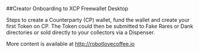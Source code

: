 
##Creator Onboarding to XCP Freewallet Desktop

Steps to create a Counterparty (CP) wallet, fund the wallet and create your first Token on CP. The Token could then be submitted to Fake Rares or Dank directories or sold directly to your collectors via a Dispenser.


More content is available at http://robotlovecoffee.io
